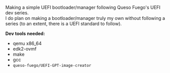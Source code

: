 Making a simple UEFI bootloader/manager following Queso Fuego's UEFI dev series. \
I do plan on making a bootloader/manager truly my own without following a series (to an extent, there is a UEFI standard to follow).

**Dev tools needed:**
- qemu x86_64
- edk2-ovmf
- make
- gcc
- `queso-fuego/UEFI-GPT-image-creator`
